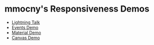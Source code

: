 # mmocny's Responsiveness Demos

* [Lightning Talk](./lightningTalk/index.html)
* [Events Demo](./events_demo/events.html)
* [Material Demo](./material_demo/material.html)
* [Canvas Demo](./canvas_demo/canvasDemo.html)

